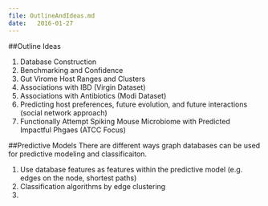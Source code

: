 ```yaml
---
file: OutlineAndIdeas.md
date:   2016-01-27
---
```


##Outline Ideas

1. Database Construction
2. Benchmarking and Confidence
3. Gut Virome Host Ranges and Clusters
4. Associations with IBD (Virgin Dataset)
5. Associations with Antibiotics (Modi Dataset)
6. Predicting host preferences, future evolution, and future interactions (social network approach)
7. Functionally Attempt Spiking Mouse Microbiome with Predicted Impactful Phgaes (ATCC Focus)

##Predictive Models
There are different ways graph databases can be used for predictive modeling and classificaiton.
1. Use database features as features within the predictive model (e.g. edges on the node, shortest paths)
2. Classification algorithms by edge clustering
3. 
